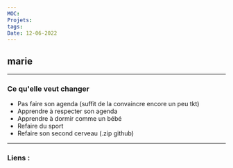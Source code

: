 ```yaml
---
MOC:
Projets:
tags:
Date: 12-06-2022
---
```


## marie

---

### Ce qu'elle veut changer

- Pas faire son agenda (suffit de la convaincre encore un peu tkt)
- Apprendre à respecter son agenda
- Apprendre à dormir comme un bébé
- Refaire du sport
- Refaire son second cerveau (.zip github)


---
### Liens :